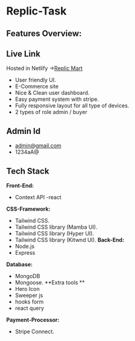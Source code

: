 # Replic-Task

## Features Overview:
## Live Link
Hosted in Netlify ->[Replic Mart](https://replic-e-commarce.netlify.app/)

- User friendly UI.
- E-Commerce site
- Nice & Clean user dashboard.
- Easy payment system with stripe.
- Fully responsive layout for all type of devices.
- 2 types of role admin / buyer 

## Admin Id
- admin@gmail.com
- 1234aA@

## Tech Stack

**Front-End:** 
- Context API
-react

**CSS-Framework:** 
- Tailwind CSS.
- Tailwind CSS library (Mamba UI).
- Tailwind CSS library (Hyper UI).
- Tailwind CSS library (Kitwnd UI).
**Back-End:** 
- Node.js
- Express

**Database:** 
- MongoDB
- Mongoose.
**Extra tools ** 
- Hero Icon
- Sweeper js
- hooks form
- react query

**Payment-Processor:** 
- Stripe Connect.
